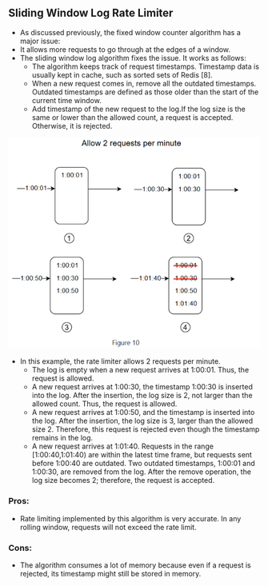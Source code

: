 ## Sliding Window Log Rate Limiter
- As discussed previously, the fixed window counter algorithm has a major issue: 
- It allows more requests to go through at the edges of a window. 
- The sliding window log algorithm fixes the issue. It works as follows:
  - The algorithm keeps track of request timestamps. Timestamp data is usually kept in cache, such as sorted sets of Redis [8].
  - When a new request comes in, remove all the outdated timestamps. Outdated timestamps are defined as those older than the start of the current time window.
  - Add timestamp of the new request to the log.If the log size is the same or lower than the allowed count, a request is accepted. Otherwise, it is rejected.

![img.png](img.png)
- In this example, the rate limiter allows 2 requests per minute.
  - The log is empty when a new request arrives at 1:00:01. Thus, the request is allowed.
  - A new request arrives at 1:00:30, the timestamp 1:00:30 is inserted into the log. After the insertion, the log size is 2, not larger than the allowed count. Thus, the request is allowed.
  - A new request arrives at 1:00:50, and the timestamp is inserted into the log. After the insertion, the log size is 3, larger than the allowed size 2. Therefore, this request is rejected even though the timestamp remains in the log.
  - A new request arrives at 1:01:40. Requests in the range [1:00:40,1:01:40) are within the latest time frame, but requests sent before 1:00:40 are outdated. Two outdated timestamps, 1:00:01 and 1:00:30, are removed from the log. After the remove operation, the log size becomes 2; therefore, the request is accepted.

### Pros:
- Rate limiting implemented by this algorithm is very accurate. In any rolling window, requests will not exceed the rate limit.
### Cons:
- The algorithm consumes a lot of memory because even if a request is rejected, its timestamp might still be stored in memory.
